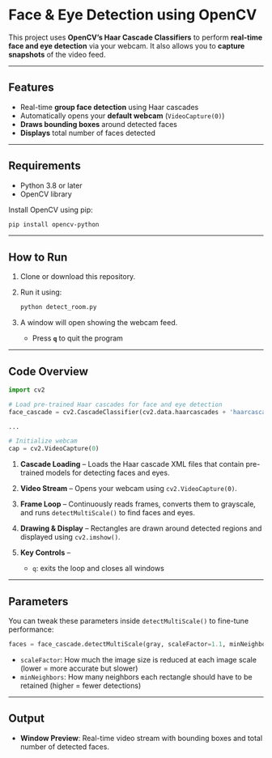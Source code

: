 # Face & Eye Detection using OpenCV

This project uses **OpenCV’s Haar Cascade Classifiers** to perform **real-time face and eye detection** via your webcam. It also allows you to **capture snapshots** of the video feed.

---

## Features

* Real-time **group face detection** using Haar cascades
* Automatically opens your **default webcam** (`VideoCapture(0)`)
* **Draws bounding boxes** around detected faces
* **Displays** total number of faces detected
---

## Requirements

* Python 3.8 or later
* OpenCV library

Install OpenCV using pip:

```bash
pip install opencv-python
```

---

## How to Run

1. Clone or download this repository.
2. Run it using:

   ```bash
   python detect_room.py
   ```
3. A window will open showing the webcam feed.

   * Press **`q`** to quit the program

---

## Code Overview

```python
import cv2

# Load pre-trained Haar cascades for face and eye detection
face_cascade = cv2.CascadeClassifier(cv2.data.haarcascades + 'haarcascade_frontalface_default.xml')

...

# Initialize webcam
cap = cv2.VideoCapture(0)
```

1. **Cascade Loading** – Loads the Haar cascade XML files that contain pre-trained models for detecting faces and eyes.
2. **Video Stream** – Opens your webcam using `cv2.VideoCapture(0)`.
3. **Frame Loop** – Continuously reads frames, converts them to grayscale, and runs `detectMultiScale()` to find faces and eyes.
4. **Drawing & Display** – Rectangles are drawn around detected regions and displayed using `cv2.imshow()`.
5. **Key Controls** –

   * `q`: exits the loop and closes all windows

---

## Parameters

You can tweak these parameters inside `detectMultiScale()` to fine-tune performance:

```python
faces = face_cascade.detectMultiScale(gray, scaleFactor=1.1, minNeighbors=3)
```

* `scaleFactor`: How much the image size is reduced at each image scale (lower = more accurate but slower)
* `minNeighbors`: How many neighbors each rectangle should have to be retained (higher = fewer detections)

---

## Output

* **Window Preview**: Real-time video stream with bounding boxes and total number of detected faces.
